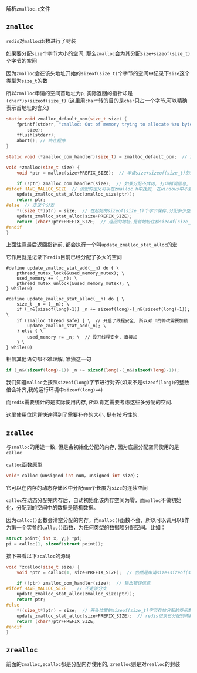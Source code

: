 解析```zmalloc.c```文件



## ```zmalloc```

```redis```对```malloc```函数进行了封装

如果要分配```size```个字节大小的空间, 那么```zmalloc```会为其分配```size+sizeof(size_t)```个字节的空间

因为```zmalloc```会在该头地址开始的```sizeof(size_t)```个字节的空间中记录下```size```这个类型为```size_t```的数

所以```zmalloc```申请的空间首地址为```p```, 实际返回的指针却是```(char*)p+sizeof(size_t)``` (这里用```char*```转的目的是```char```只占一个字节,可以精确表示首地址的含义)

```c
static void zmalloc_default_oom(size_t size) {
    fprintf(stderr, "zmalloc: Out of memory trying to allocate %zu bytes\n",
        size);
    fflush(stderr); 
    abort(); // 终止程序
}

static void (*zmalloc_oom_handler)(size_t) = zmalloc_default_oom;  // zmalloc_oom_handler是一个函数指针

void *zmalloc(size_t size) {
    void *ptr = malloc(size+PREFIX_SIZE);  // 申请size+sizeof(size_t)的空间(PREFIX_SIZE是一个宏)

    if (!ptr) zmalloc_oom_handler(size);  // 如果分配不成功, 打印错误信息, 结束程序
#ifdef HAVE_MALLOC_SIZE  // 该宏的定义可以在zmalloc.h中找到, 在windows中不会执行该分支.(为了考虑不同系统兼容性)
    update_zmalloc_stat_alloc(zmalloc_size(ptr));
    return ptr;
#else  // 走这个分支
    *((size_t*)ptr) = size;  // 在起始的sizeof(size_t)个字节保存,分配多少空间
    update_zmalloc_stat_alloc(size+PREFIX_SIZE);  
    return (char*)ptr+PREFIX_SIZE;  // 返回的地址,是首地址往移sizeof(size_t)个字节
#endif
}
```

上面注意最后返回指针前, 都会执行一个叫```update_zmalloc_stat_alloc```的宏

它作用就是记录下```redis```目前已经分配了多大的空间

```
#define update_zmalloc_stat_add(__n) do { \
    pthread_mutex_lock(&used_memory_mutex); \
    used_memory += (__n); \
    pthread_mutex_unlock(&used_memory_mutex); \
} while(0)

#define update_zmalloc_stat_alloc(__n) do { \
    size_t _n = (__n); \
    if (_n&(sizeof(long)-1)) _n += sizeof(long)-(_n&(sizeof(long)-1)); \
    if (zmalloc_thread_safe) { \  // 开启了线程安全, 所以对_n的修改需要加锁
        update_zmalloc_stat_add(_n); \
    } else { \
        used_memory += _n; \  // 没开线程安全, 直接加
    } \
} while(0)
```

相信其他语句都不难理解, 唯独这一句

```c
if (_n&(sizeof(long)-1)) _n += sizeof(long)-(_n&(sizeof(long)-1));
```

我们知道```malloc```会按照```sizeof(long)```字节进行对齐(如果不是```sizeof(long)```的整数倍会补齐,我的运行环境中```sizeof(long)=4```)

而```redis```需要统计的是实际使用内存, 所以肯定需要考虑这些多分配的空间.

这里使用位运算快速得到了需要补齐的大小, 挺有技巧性的.



## ```zcalloc```

与```zmalloc```的用途一致, 但是会初始化分配的内存, 因为底层分配空间使用的是```calloc```

```calloc```函数原型

```c
void* calloc（unsigned int num，unsigned int size）；
```

它可以在内存的动态存储区中分配```num```个长度为```size```的连续空间

```calloc```在动态分配完内存后，自动初始化该内存空间为零，而```malloc```不做初始化，分配到的空间中的数据是随机数据。

因为```calloc()```函数会清空分配的内存，而```malloc()```函数不会，所以可以调用以```1```作为第一个实参的```calloc()```函数，为任何类型的数据项分配空间。比如：

```c
struct point{ int x, y;} *pi;
pi = calloc(1, sizeof(struct point));
```

接下来看以下```zcalloc```的源码

```c
void *zcalloc(size_t size) {
    void *ptr = calloc(1, size+PREFIX_SIZE);  // 仍然是申请size+sizeof(size_t)的空间，这次使用calloc来初始化

    if (!ptr) zmalloc_oom_handler(size);  // 输出错误信息
#ifdef HAVE_MALLOC_SIZE    // 不走该分支
    update_zmalloc_stat_alloc(zmalloc_size(ptr));
    return ptr;
#else
    *((size_t*)ptr) = size;  // 开头位置的sizeof(size_t)字节存放分配的空间数size
    update_zmalloc_stat_alloc(size+PREFIX_SIZE);  // redis记录已分配的内存数
    return (char*)ptr+PREFIX_SIZE;
#endif
}
```



## ```zrealloc```

前面的```zmalloc,zcalloc```都是分配内存使用的, ```zrealloc```则是对```realloc```的封装




